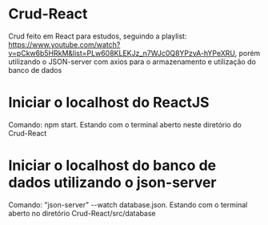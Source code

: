# Crud-React
Crud feito em React para estudos, seguindo a playlist: https://www.youtube.com/watch?v=pCkw6b5HRkM&list=PLw608KLEKJz_n7WJc0Q8YPzvA-hYPeXRU, porém utilizando o JSON-server com axios para o armazenamento e utilização do banco de dados

# Iniciar o localhost do ReactJS
Comando: npm start. 
Estando com o terminal aberto neste diretório do Crud-React

# Iniciar o localhost do banco de dados utilizando o json-server 
Comando: "json-server" --watch database.json.
Estando com o terminal aberto no diretório Crud-React/src/database 